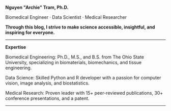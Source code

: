 **Nguyen "Archie" Tram, Ph.D.**

Biomedical Engineer · Data Scientist · Medical Researcher  

**Through this blog, I strive to make science accessible, insightful, and inspiring for everyone.**

---

**Expertise**

Biomedical Engineering: Ph.D., M.S., and B.S. from The Ohio State University, specializing in biomaterials, biomechanics, and tissue engineering.

Data Science: Skilled Python and R developer with a passion for computer vision, image analysis, and biostatistics.

Medical Research: Proven leader with 15+ peer-reviewed publications, 30+ conference presentations, and a patent.

---

